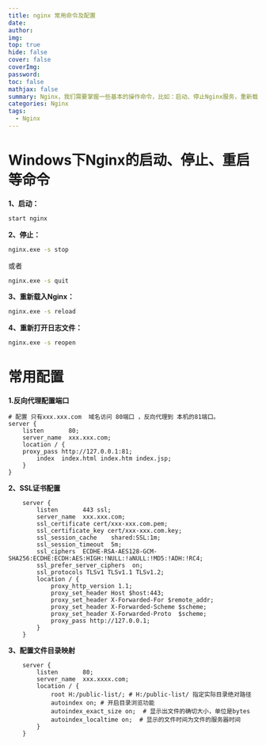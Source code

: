 ```yaml
---
title: nginx 常用命令及配置
date: 
author: 
img: 
top: true
hide: false
cover: false
coverImg: 
password: 
toc: false
mathjax: false
summary: Nginx，我们需要掌握一些基本的操作命令，比如：启动、停止Nginx服务，重新载入Nginx等，下面我就进行一些简单的介绍
categories: Nginx
tags:
  - Nginx
---
```


# Windows下Nginx的启动、停止、重启等命令

**1、启动：** 

```bash
start nginx
```

**2、停止：** 

```bash
nginx.exe -s stop
```

或者

```bash
nginx.exe -s quit
```

**3、重新载入Nginx：** 

```bash
nginx.exe -s reload
```

**4、重新打开日志文件：** 

```bash
nginx.exe -s reopen
```



# 常用配置



**1.反向代理配置端口**

```
# 配置 只有xxx.xxx.com  域名访问 80端口 ，反向代理到 本机的81端口。
server {    
    listen       80;
    server_name  xxx.xxx.com;
    location / {
    proxy_pass http://127.0.0.1:81;
    	index  index.html index.htm index.jsp;
    }
}

```

**2、SSL证书配置**

```
    server {
        listen       443 ssl;
        server_name  xxx.xxx.com;
		ssl_certificate cert/xxx-xxx.com.pem;
		ssl_certificate_key cert/xxx-xxx.com.key;
		ssl_session_cache    shared:SSL:1m;
		ssl_session_timeout  5m;
		ssl_ciphers  ECDHE-RSA-AES128-GCM-SHA256:ECDHE:ECDH:AES:HIGH:!NULL:!aNULL:!MD5:!ADH:!RC4;
		ssl_prefer_server_ciphers  on;
		ssl_protocols TLSv1 TLSv1.1 TLSv1.2;
	    location / {  
			proxy_http_version 1.1;
			proxy_set_header Host $host:443;
            proxy_set_header X-Forwarded-For $remote_addr;
			proxy_set_header X-Forwarded-Scheme $scheme;
			proxy_set_header X-Forwarded-Proto  $scheme;
            proxy_pass http://127.0.0.1;
        }
    }

```

**3、配置文件目录映射**

```
	server {    
        listen       80;
        server_name  xxx.xxxx.com;
        location / {
			root H:/public-list/; # H:/public-list/ 指定实际目录绝对路径
			autoindex on; # 开启目录浏览功能
			autoindex_exact_size on;  # 显示出文件的确切大小，单位是bytes
			autoindex_localtime on;  # 显示的文件时间为文件的服务器时间
		}
    }
```

